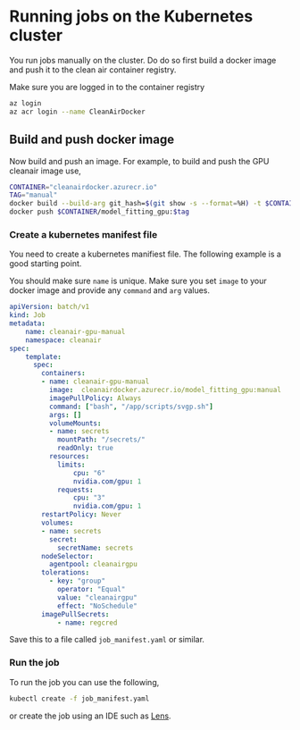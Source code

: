 # Running jobs on the Kubernetes cluster

You run jobs manually on the cluster. Do do so first build a docker image and push it to the clean air container registry.

Make sure you are logged in to the container registry

```bash
az login
az acr login --name CleanAirDocker
```

## Build and push docker image
Now build and push an image. For example, to build and push the GPU cleanair image use,

```bash
CONTAINER="cleanairdocker.azurecr.io"
TAG="manual"
docker build --build-arg git_hash=$(git show -s --format=%H) -t $CONTAINER/model_fitting_gpu:$tag -f containers/dockerfiles/model_fitting_gpu.Dockerfile containers
docker push $CONTAINER/model_fitting_gpu:$tag
```

### Create a kubernetes manifest file

You need to create a kubernetes manifiest file. The following example is a good starting point.

You should make sure  `name` is unique. Make sure you set `image` to your docker image and provide any `command` and `arg` values.

```yaml
apiVersion: batch/v1
kind: Job
metadata:
    name: cleanair-gpu-manual
    namespace: cleanair
spec:
    template:
      spec:
        containers:
        - name: cleanair-gpu-manual
          image:  cleanairdocker.azurecr.io/model_fitting_gpu:manual
          imagePullPolicy: Always
          command: ["bash", "/app/scripts/svgp.sh"]
          args: []
          volumeMounts:
          - name: secrets
            mountPath: "/secrets/"
            readOnly: true
          resources:
            limits:
                cpu: "6"
                nvidia.com/gpu: 1
            requests:
                cpu: "3"
                nvidia.com/gpu: 1
        restartPolicy: Never
        volumes:
        - name: secrets
          secret:
            secretName: secrets
        nodeSelector:
          agentpool: cleanairgpu
        tolerations:
          - key: "group"
            operator: "Equal"
            value: "cleanairgpu"
            effect: "NoSchedule"
        imagePullSecrets:
            - name: regcred
```

Save this to a file called `job_manifest.yaml` or similar.


### Run the job

To run the job you can use the following,

```bash
kubectl create -f job_manifest.yaml
```

or create the job using an IDE such as [Lens](https://k8slens.dev/).